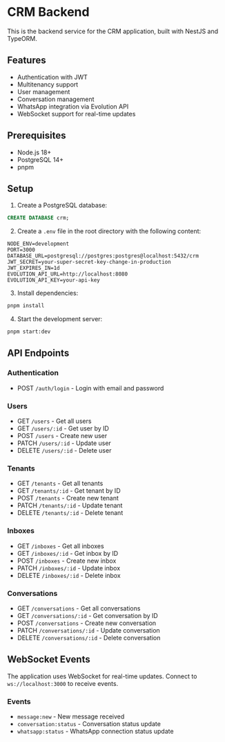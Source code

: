 # CRM Backend

This is the backend service for the CRM application, built with NestJS and TypeORM.

## Features

- Authentication with JWT
- Multitenancy support
- User management
- Conversation management
- WhatsApp integration via Evolution API
- WebSocket support for real-time updates

## Prerequisites

- Node.js 18+
- PostgreSQL 14+
- pnpm

## Setup

1. Create a PostgreSQL database:
```sql
CREATE DATABASE crm;
```

2. Create a `.env` file in the root directory with the following content:
```env
NODE_ENV=development
PORT=3000
DATABASE_URL=postgresql://postgres:postgres@localhost:5432/crm
JWT_SECRET=your-super-secret-key-change-in-production
JWT_EXPIRES_IN=1d
EVOLUTION_API_URL=http://localhost:8080
EVOLUTION_API_KEY=your-api-key
```

3. Install dependencies:
```bash
pnpm install
```

4. Start the development server:
```bash
pnpm start:dev
```

## API Endpoints

### Authentication
- POST `/auth/login` - Login with email and password

### Users
- GET `/users` - Get all users
- GET `/users/:id` - Get user by ID
- POST `/users` - Create new user
- PATCH `/users/:id` - Update user
- DELETE `/users/:id` - Delete user

### Tenants
- GET `/tenants` - Get all tenants
- GET `/tenants/:id` - Get tenant by ID
- POST `/tenants` - Create new tenant
- PATCH `/tenants/:id` - Update tenant
- DELETE `/tenants/:id` - Delete tenant

### Inboxes
- GET `/inboxes` - Get all inboxes
- GET `/inboxes/:id` - Get inbox by ID
- POST `/inboxes` - Create new inbox
- PATCH `/inboxes/:id` - Update inbox
- DELETE `/inboxes/:id` - Delete inbox

### Conversations
- GET `/conversations` - Get all conversations
- GET `/conversations/:id` - Get conversation by ID
- POST `/conversations` - Create new conversation
- PATCH `/conversations/:id` - Update conversation
- DELETE `/conversations/:id` - Delete conversation

## WebSocket Events

The application uses WebSocket for real-time updates. Connect to `ws://localhost:3000` to receive events.

### Events
- `message:new` - New message received
- `conversation:status` - Conversation status update
- `whatsapp:status` - WhatsApp connection status update 